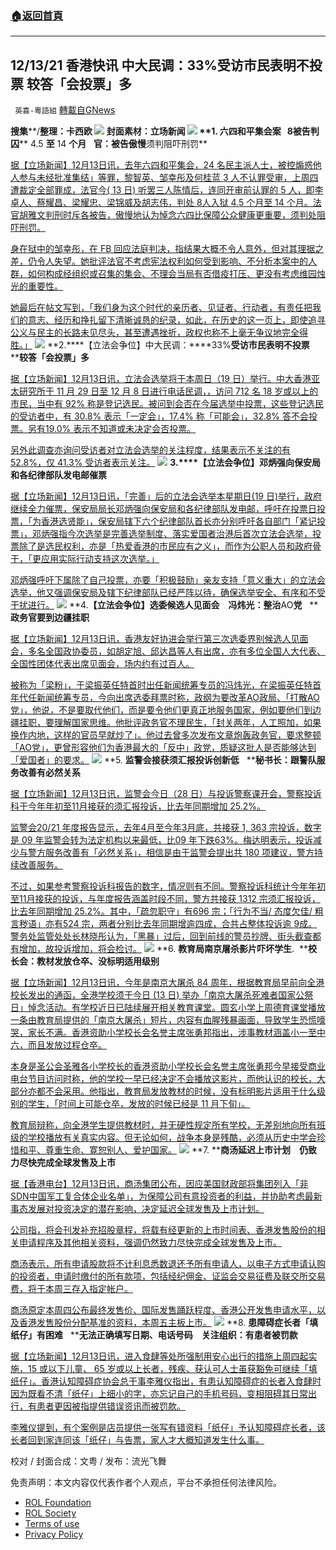 ###  [:house:返回首頁](https://github.com/ourhimalayas/txt)
---


## 12/13/21 香港快讯 中大民调：33%受访市民表明不投票 较答「会投票」多
` 英喜-粵語組` [轉載自GNews](https://gnews.org/zh-hans/1751196/)

**搜集****/****整理：卡西欧**
![](https://assets.gnews.org/wp-content/uploads/2021/12/1213fenmian.jpg)
封面素材：立场新闻
![](https://assets.gnews.org/wp-content/uploads/2021/12/Screen-Shot-2021-12-13-at-10.53.42-AM.png)
**1. ****六四和平集会案****   8****被告判囚**** 4.5 ****至**** 14 ****个月****   ****官：被告傲慢****须判阻吓刑罚**

[据【立场新闻】12月13日讯，去年六四和平集会，24 名民主派人士，被控煽惑他人参与未经批准集结」等罪，黎智英、邹幸彤及何桂蓝 3 人不认罪受审，上周四遭裁定全部罪成，法官今( 13 日) 听罢三人陈情后，连同开审前认罪的 5 人，即李卓人、蔡耀昌、梁耀忠、梁锦威及胡志伟，判处 8人入狱 4.5 个月至 14 个月。法官胡雅文判刑时斥各被告，傲慢地认为悼念六四比保障公众健康更重要，须判处阻吓刑罚。](https://www.thestandnews.com/court/六四和平集會案-8-被告判囚-45-至-14-個月-官被告傲慢認為悼念比公眾衞生重要)

[身在狱中的邹幸彤，在 FB 回应法庭判决，指结果大概不令人意外，但对其理据之差，仍令人失望。她批评法官不考虑宪法权利如何受到影响、不分析本案中的人群，如何构成经组织或召集的集会、不理会当局有否借疫打压、更没有考虑维园烛光的重要性。](https://www.thestandnews.com/court/六四和平集會案-8-被告判囚-45-至-14-個月-官被告傲慢認為悼念比公眾衞生重要)

[她最后在帖文写到，「我们身为这个时代的亲历者、见证者、行动者，有责任把我们的意志、经历和挣扎留下清晰诚恳的纪录，如此，在历史的这一页上，即使追寻公义与民主的长路未见尽头，甚至遭遇挫折，政权也称不上毫无争议地完全得胜。」](https://www.thestandnews.com/court/六四和平集會案-8-被告判囚-45-至-14-個月-官被告傲慢認為悼念比公眾衞生重要)
![](https://assets.gnews.org/wp-content/uploads/2021/12/Screen-Shot-2021-12-13-at-10.53.56-AM.png)
**2.****【立法会争位】中大民调：****33%****受访市民表明不投票****   ****较答「会投票」多**

[据【立场新闻】12月13日讯，立法会选举将于本周日（19 日）举行。中大香港亚太研究所于 11 月 29 日至 12 月 8 日进行电话民调，，访问 712 名 18 岁或以上的市民，当中有 92% 称是登记选民。被问到会否在今届选举中投票，这些登记选民的受访者中，有 30.8% 表示「一定会」，17.4% 称「可能会」，32.8% 答不会投票。另有19.0% 表示不知道或未决定会否投票。](https://www.thestandnews.com/politics/立法會爭位中大民調33-受訪市民表明不投票-較答一定會多)

[另外此调查亦询问受访者对立法会选举的关注程度，结果表示不关注的有 52.8%，仅 41.3% 受访者表示关注。](https://www.thestandnews.com/politics/立法會爭位中大民調33-受訪市民表明不投票-較答一定會多)
![](https://assets.gnews.org/wp-content/uploads/2021/12/Screen-Shot-2021-12-13-at-10.54.05-AM.png)
**3.****【立法会争位】邓炳强向保安局和各纪律部队发电邮催票**

[据【立场新闻】12月13日讯，「完善」后的立法会选举本星期日(19 日)举行，政府继续全力催票，保安局局长邓炳强向保安局和各纪律部队发电邮，呼吁在投票日投票，「为香港选贤能」，保安局辖下六个纪律部队首长亦分别呼吁各自部门「紧记投票」，邓炳强指今次选举是完善选举制度、落实爱国者治港后首次立法会选举，投票除了是选民权利，亦是「热爱香港的市民应有之义」，而作为公职人员和政府骨干，「更应用实际行动支持这次选举。」](https://www.thestandnews.com/politics/立法會爭位鄧炳強向保安局和各紀律部隊發電郵催票)

[邓炳强呼吁下属除了自己投票，亦要「积极鼓励」亲友支持「意义重大」的立法会选举，他又强调保安局及辖下纪律部队已经严阵以待，确保选举安全、有序和不受干扰进行。](https://www.thestandnews.com/politics/立法會爭位鄧炳強向保安局和各紀律部隊發電郵催票)
![](https://assets.gnews.org/wp-content/uploads/2021/12/Screen-Shot-2021-12-13-at-10.54.15-AM.png)
**4.****【立法会争位】选委候选人见面会　冯炜光：整治****AO****党****   ****政务官要到边疆挂职**

[据【立场新闻】12月13日讯，香港友好协进会举行第三次选委界别候选人见面会，多名全国政协委员，如胡定旭、邱达昌等人有出席，亦有多位全国人大代表、全国性团体代表出席见面会，场内约有过百人。](https://www.thestandnews.com/politics/a_-立法會爭位選委出席友好協進會見面會-陳勇以香港永久性居民領袖形容選委現時是需要英雄的年代)

[被称为「梁粉」，于梁振英任特首时出任新闻统筹专员的冯炜光，在梁振英任特首年代任新闻统筹专员，今向出席选委拜票时称，政纲为要改革AO政局、「打散AO党」，他说，不是要取代他们，而是要令他们更真正地服务国家，例如要他们到边疆挂职，要理解国家思维。他批评政务官不理民生，「封关两年，人工照加，如果换作内地，这样的官员早就炒了」。他过去曾多次发布文章炮轰政务官，要求整顿「AO党」，更曾形容他们为香港最大的「反中」政党，质疑这批人是否能够达到「爱国者」的要求。](https://www.thestandnews.com/politics/a_-立法會爭位選委出席友好協進會見面會-陳勇以香港永久性居民領袖形容選委現時是需要英雄的年代)
![](https://assets.gnews.org/wp-content/uploads/2021/12/Screen-Shot-2021-12-13-at-10.54.26-AM.png)
**5. ****监警会接获须汇报投诉创新低****   ****秘书长：跟警队服务改善有必然关系**

[据【立场新闻】12月13日讯，监警会今日（28 日）与投诉警察课开会，警察投诉科于今年年初至11月接获的须汇报投诉，比去年同期增加 25.2%。](https://www.thestandnews.com/society/監警會接獲投訴創新低-秘書長跟警隊服務改善有必然關係)

[监警会20/21 年度报告显示，去年4月至今年3月底，共接获 1, 363 宗投诉，数字是 09 年监警会转为法定机构以来最低，比09 年下跌63%。梅达明表示，投诉减少与警方服务改善有「必然关系」，相信是由于监警会提出共 180 项建议，警方持续改善服务。](https://www.thestandnews.com/society/監警會接獲投訴創新低-秘書長跟警隊服務改善有必然關係)

[不过，如果参考警察投诉科报告的数字，情况则有不同。警察投诉科统计今年年初至11月接获的投诉，与年度报告涵盖时段不同，警方共接获 1312 宗须汇报投诉，比去年同期增加 25.2%。其中，「疏忽职守」有696 宗；「行为不当/ 态度欠佳/ 粗言秽语」亦有524 宗，两者分别比去年同期增逾四成，合共占整体投诉逾 9成。警务处监管处处长林晓彤认为，「黑暴」过后，回到前线的警员抄牌、街头截查都有增加，故投诉增加，将会检讨。](https://www.thestandnews.com/society/監警會接獲投訴創新低-秘書長跟警隊服務改善有必然關係)
![](https://assets.gnews.org/wp-content/uploads/2021/12/Screen-Shot-2021-12-13-at-10.54.35-AM.png)
**6. ****教育局南京屠杀影片吓坏学生****.  ****校长会：教材发放仓卒、没标明适用级别**

[据【立场新闻】12月13日讯，今年是南京大屠杀 84 周年，根据教育局早前向全港校长发出的通函，全港学校须于今日 (13 日) 举办「南京大屠杀死难者国家公祭日」悼念活动。有学校近日已陆续展开相关教育课堂。圆玄小学上周德育课堂播放一条由教育局提供的「南京大屠杀」短片，内容有血腥残暴画面，导致学生恐慌嚎哭，家长不满。香港资助小学校长会名誉主席张勇邦指出，涉事教材涵盖小一至中六，而且发放过程仓卒。](https://www.thestandnews.com/politics/ab教育局南京屠殺影片嚇壞學生-校長會教材發放倉卒沒標明適用級別)

[本身是圣公会圣雅各小学校长的香港资助小学校长会名誉主席张勇邦今早接受商业电台节目访问时称，他的学校一早已经决定不会播放这影片，而他认识的校长，大部分亦都不会采用。他指出，教育局发放教材的时候，没有标明影片适用于什么级别的学生，「时间上可能仓卒，发放的时候已经是 11 月下旬」。](https://www.thestandnews.com/politics/ab教育局南京屠殺影片嚇壞學生-校長會教材發放倉卒沒標明適用級別)

[教育局辩称，向全港学生提供教材时，并无硬性规定所有学校，无差别地向所有班级的学校播放有关真实内容。但无论如何，战争本身是残酷，必须从历史中学会珍惜和平、尊重生命、寛恕别人、爱护国家。](https://www.thestandnews.com/politics/ab教育局南京屠殺影片嚇壞學生-校長會教材發放倉卒沒標明適用級別)
![](https://assets.gnews.org/wp-content/uploads/2021/12/Screen-Shot-2021-12-13-at-10.54.47-AM.png)
**7. ****商汤延迟上市计划　仍致力尽快完成全球发售及上市**

[据【香港电台】12月13日讯，商汤集团公布，因应美国财政部将集团列入「非SDN中国军工复合体企业名单」，为保障公司有意投资者的利益，并协助考虑最新事态发展对投资决定的潜在影响，决定延迟全球发售及上市计划。](https://news.rthk.hk/rthk/ch/component/k2/1623951-20211213.htm)

[公司指，将会刊发补充招股章程，将载有经更新的上市时间表、香港发售股份的相关申请程序及其他相关资料，强调仍然致力尽快完成全球发售及上市。](https://news.rthk.hk/rthk/ch/component/k2/1623951-20211213.htm)

[商汤表示，所有申请股款将不计利息悉数退还予所有申请人，以电子方式申请认购的投资者，申请时缴付的所有款项，包括经纪佣金、证监会交易征费及联交所交易费，将于本周三存入指定帐户。](https://news.rthk.hk/rthk/ch/component/k2/1623951-20211213.htm)

[商汤原定本周四公布最终发售价、国际发售踊跃程度、香港公开发售申请水平，以及香港发售股份分配基准的资料，本周五主板上市。](https://news.rthk.hk/rthk/ch/component/k2/1623951-20211213.htm)
![](https://assets.gnews.org/wp-content/uploads/2021/12/Screen-Shot-2021-12-13-at-10.54.57-AM.png)
**8. ****患障碍症长者「填纸仔」有困难****   ****无法正确填写日期、电话号码　关注组织：有患者被罚款**

[据【立场新闻】12月13日讯，进入食肆等处所强制用安心出行的措施上周四起实施，15 或以下儿童、 65 岁或以上长者，残疾、获认可人士虽获豁免可继续「填纸仔」。香港认知障碍症协会总干事李雅仪指出，有患认知障碍症的长者入食肆时因为既看不清「纸仔」上细小的字，亦忘记自己的手机号码，变相阻碍其日常出行，有患者更因被指提供错误资讯而被罚款。](https://www.thestandnews.com/society/患障礙症長者填紙仔有困難-無法正確填寫日期電話號碼-關注組織有患者被罰款)

[李雅仪提到，有个案例是店员提供一张写有错资料「纸仔」予认知障碍症长者，该长者回到家连同该「纸仔」与告票，家人才大概知道发生什么事。](https://www.thestandnews.com/society/患障礙症長者填紙仔有困難-無法正確填寫日期電話號碼-關注組織有患者被罰款)

校对 / 封面合成：文粤 / 发布：流光飞舞

 

免责声明：本文内容仅代表作者个人观点，平台不承担任何法律风险。

- [ROL Foundation](https://rolfoundation.org/)
- [ROL Society](https://rolsociety.org/)
- [Terms of use](https://gnews.org/terms-of-use-3/)
- [Privacy Policy](https://gnews.org/privacy-policy/)
